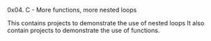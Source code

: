 0x04. C - More functions, more nested loops

This contains projects to demonstrate the use of nested loops It also contain projects to demonstrate the use of functions.